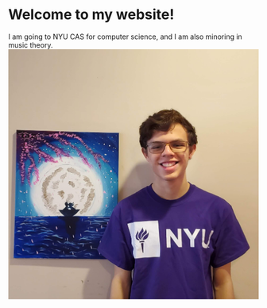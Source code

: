 # Welcome to my website!
I am going to NYU CAS for computer science, and I am also minoring in music theory.  
![image](https://github.com/daniloMontes/github-pages-with-jekyll/blob/master/_images/websitePic.jpg)
